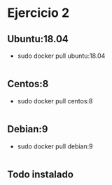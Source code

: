 # Ejercicio 2

## Ubuntu:18.04

- sudo docker pull ubuntu:18.04

![]()

## Centos:8

- sudo docker pull centos:8

![]()

## Debian:9

- sudo docker pull debian:9

![]()

## Todo instalado

![]()